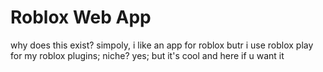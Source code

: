 # Roblox Web App
why does this exist? simpoly, i like an app for roblox butr i use roblox play for my roblox plugins; niche? yes; but it's cool and here if u want it
